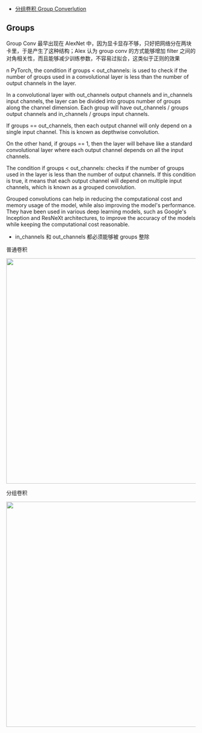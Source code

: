 

- [分组卷积 Group Converlution](https://zhuanlan.zhihu.com/p/490685194)
&emsp;
## Groups
Group Conv 最早出现在 AlexNet 中，因为显卡显存不够，只好把网络分在两块卡里，于是产生了这种结构；Alex 认为 group conv 的方式能够增加 filter 之间的对角相关性，而且能够减少训练参数，不容易过拟合，这类似于正则的效果



n PyTorch, the condition if groups < out_channels: is used to check if the number of groups used in a convolutional layer is less than the number of output channels in the layer.

In a convolutional layer with out_channels output channels and in_channels input channels, the layer can be divided into groups number of groups along the channel dimension. Each group will have out_channels / groups output channels and in_channels / groups input channels.

If groups == out_channels, then each output channel will only depend on a single input channel. This is known as depthwise convolution.

On the other hand, if groups == 1, then the layer will behave like a standard convolutional layer where each output channel depends on all the input channels.

The condition if groups < out_channels: checks if the number of groups used in the layer is less than the number of output channels. If this condition is true, it means that each output channel will depend on multiple input channels, which is known as a grouped convolution.

Grouped convolutions can help in reducing the computational cost and memory usage of the model, while also improving the model's performance. They have been used in various deep learning models, such as Google's Inception and ResNeXt architectures, to improve the accuracy of the models while keeping the computational cost reasonable.

- in_channels 和 out_channels 都必须能够被 groups 整除

普通卷积

<div align=center>
    <image src='imgs/conv.png' width=600>
</div>



分组卷积

<div align=center>
    <image src='imgs/group-conv.png' width=600>
</div>


